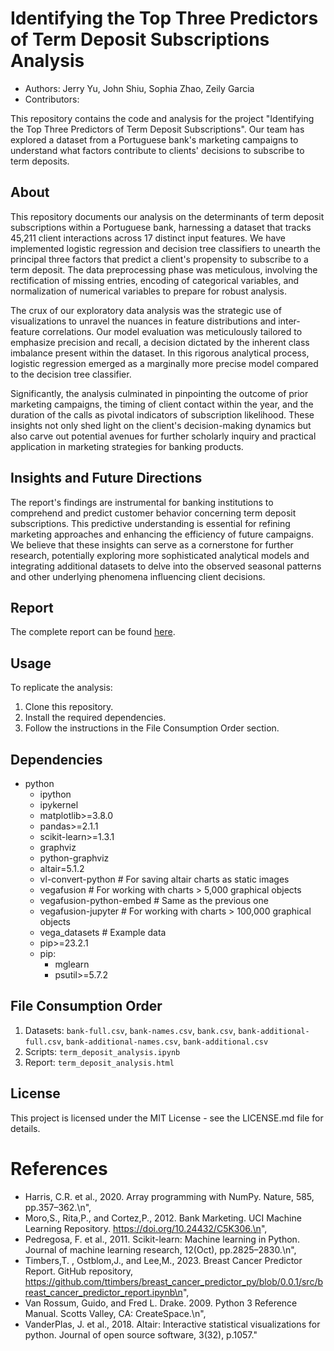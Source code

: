 # Identifying the Top Three Predictors of Term Deposit Subscriptions Analysis

  - Authors: Jerry Yu, John Shiu, Sophia Zhao, Zeily Garcia
  - Contributors: 

This repository contains the code and analysis for the project "Identifying the Top Three Predictors of Term Deposit Subscriptions". Our team has explored a dataset from a Portuguese bank's marketing campaigns to understand what factors contribute to clients' decisions to subscribe to term deposits.

## About

This repository documents our analysis on the determinants of term deposit subscriptions within a Portuguese bank, harnessing a dataset that tracks 45,211 client interactions across 17 distinct input features. We have implemented logistic regression and decision tree classifiers to unearth the principal three factors that predict a client's propensity to subscribe to a term deposit. The data preprocessing phase was meticulous, involving the rectification of missing entries, encoding of categorical variables, and normalization of numerical variables to prepare for robust analysis.

The crux of our exploratory data analysis was the strategic use of visualizations to unravel the nuances in feature distributions and inter-feature correlations. Our model evaluation was meticulously tailored to emphasize precision and recall, a decision dictated by the inherent class imbalance present within the dataset. In this rigorous analytical process, logistic regression emerged as a marginally more precise model compared to the decision tree classifier.

Significantly, the analysis culminated in pinpointing the outcome of prior marketing campaigns, the timing of client contact within the year, and the duration of the calls as pivotal indicators of subscription likelihood. These insights not only shed light on the client's decision-making dynamics but also carve out potential avenues for further scholarly inquiry and practical application in marketing strategies for banking products.

## Insights and Future Directions

The report's findings are instrumental for banking institutions to comprehend and predict customer behavior concerning term deposit subscriptions. This predictive understanding is essential for refining marketing approaches and enhancing the efficiency of future campaigns. We believe that these insights can serve as a cornerstone for further research, potentially exploring more sophisticated analytical models and integrating additional datasets to delve into the observed seasonal patterns and other underlying phenomena influencing client decisions.

## Report

The complete report can be found [here](https://github.com/UBC-MDS/dsci522_group21/tree/report/src).

## Usage

To replicate the analysis:

1. Clone this repository.
2. Install the required dependencies.
3. Follow the instructions in the File Consumption Order section.

## Dependencies

- python
    - ipython
    - ipykernel
    - matplotlib>=3.8.0
    - pandas>=2.1.1
    - scikit-learn>=1.3.1    
    - graphviz
    - python-graphviz
    - altair=5.1.2
    - vl-convert-python  # For saving altair charts as static images
    - vegafusion  # For working with charts > 5,000 graphical objects
    - vegafusion-python-embed  # Same as the previous one
    - vegafusion-jupyter  # For working with charts > 100,000 graphical objects
    - vega_datasets  # Example data 
    - pip>=23.2.1    
    - pip:
        - mglearn
        - psutil>=5.7.2

## File Consumption Order

1. Datasets: `bank-full.csv`, `bank-names.csv`, `bank.csv`, `bank-additional-full.csv`, `bank-additional-names.csv`, `bank-additional.csv`
2. Scripts: `term_deposit_analysis.ipynb`
3. Report: `term_deposit_analysis.html`

## License

This project is licensed under the MIT License - see the LICENSE.md file for details.  

# References

- Harris, C.R. et al., 2020. Array programming with NumPy. Nature, 585, pp.357–362.\n",
- Moro,S., Rita,P., and Cortez,P., 2012. Bank Marketing. UCI Machine Learning Repository. https://doi.org/10.24432/C5K306.\n",
- Pedregosa, F. et al., 2011. Scikit-learn: Machine learning in Python. Journal of machine learning research, 12(Oct), pp.2825–2830.\n",
- Timbers,T. , Ostblom,J., and Lee,M., 2023. Breast Cancer Predictor Report. GitHub repository, https://github.com/ttimbers/breast_cancer_predictor_py/blob/0.0.1/src/breast_cancer_predictor_report.ipynb\n",
- Van Rossum, Guido, and Fred L. Drake. 2009. Python 3 Reference Manual. Scotts Valley, CA: CreateSpace.\n",
- VanderPlas, J. et al., 2018. Altair: Interactive statistical visualizations for python. Journal of open source software, 3(32), p.1057."
